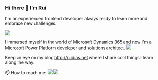 ### Hi there 👋 I'm Rui 

I'm an experienced frontend developer always ready to learn more and embrace new challenges.

<img src="https://img.shields.io/badge/Angular-DD0031?style=for-the-badge&logo=angular&logoColor=white" />

I immersed myself in the world of Microsoft Dynamics 365 and now I'm a Microsoft Power Platform developer and solutions architect.
<img src="https://img.shields.io/badge/Microsoft-666666?style=for-the-badge&logo=microsoft&logoColor=white" />

Keep an eye on my blog <http://ruidias.net> where I share cool things I learn along the way.

📫 How to reach me:
<a href="https://www.linkedin.com/in/ruietdias/" alt="LinkedIn" target="_blank"><img src="https://img.shields.io/badge/LinkedIn-0077B5?style=for-the-badge&logo=linkedin&logoColor=white" /></a>
<a href="mailto:ruietdias@gmail.com" target="_blank"><img src="https://img.shields.io/badge/Gmail-D14836?style=for-the-badge&logo=gmail&logoColor=white" /></a>
